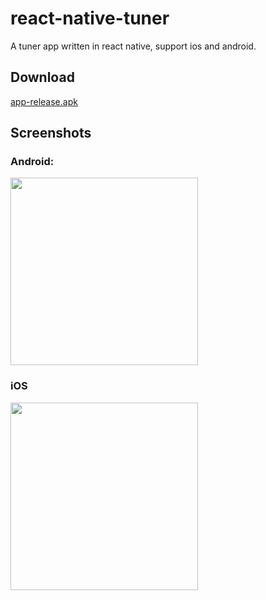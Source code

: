 # react-native-tuner
A tuner app written in react native, support ios and android.

## Download
[app-release.apk](https://github.com/qiuxiang/react-native-tuner/releases/download/v1.2.0/app-release.apk)

## Screenshots

### Android:
<img src="https://user-images.githubusercontent.com/1709072/45736954-12c97200-bc1f-11e8-87b9-e8ae3f13468e.jpg" width=300>

### iOS
<img src="https://user-images.githubusercontent.com/1709072/45736960-178e2600-bc1f-11e8-9eca-7cdd5dc5ac07.jpg" width=300>
